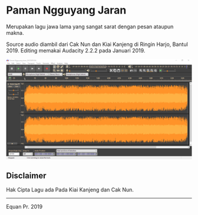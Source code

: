 # Paman Ngguyang Jaran
Merupakan lagu jawa lama yang sangat sarat dengan pesan ataupun makna.

Source audio diambil dari Cak Nun dan Kiai Kanjeng di Ringin Harjo, Bantul 2019.
Editing memakai Audacity 2.2.2 pada Januari 2019.

![Audacity Edit](Sketch_PNJ_Audacity.png)

## Disclaimer
Hak Cipta Lagu ada Pada Kiai Kanjeng dan Cak Nun.


---
Equan Pr.
2019
